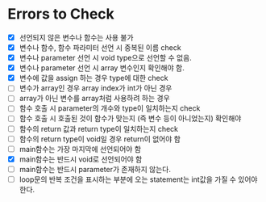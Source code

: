 # Errors to Check

- [x] 선언되지 않은 변수나 함수는 사용 불가
- [x] 변수나 함수, 함수 파라미터 선언 시 중복된 이름 check
- [x] 변수나 parameter 선언 시 void type으로 선언할 수 없음.
- [x] 변수나 parameter 선언 시 array 변수인지 확인해야 함.
- [x] 변수에 값을 assign 하는 경우 type에 대한 check
- [ ] 변수가 array인 경우 array index가 int가 아닌 경우
- [ ] array가 아닌 변수를 array처럼 사용하려 하는 경우
- [ ] 함수 호출 시 parameter의 개수와 type이 일치하는지 check
- [ ] 함수 호출 시 호출된 것이 함수가 맞는지 (즉 변수 등이 아니었는지) 확인해야
- [ ] 함수의 return 값과 return type이 일치하는지 check
- [ ] 함수의 return type이 void일 경우 return이 없어야 함
- [ ] main함수는 가장 마지막에 선언되어야 함
- [x] main함수는 반드시 void로 선언되어야 함
- [ ] main함수는 반드시 parameter가 존재하지 않는다.
- [ ] loop문의 반복 조건을 표시하는 부분에 오는 statement는 int값을 가질 수 있어야 한다.
